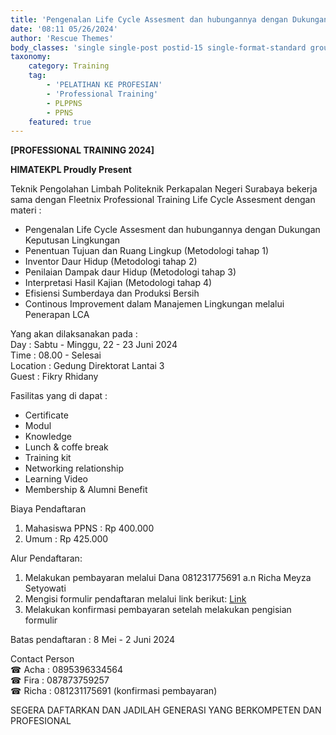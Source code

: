 ```yaml
---
title: 'Pengenalan Life Cycle Assesment dan hubungannya dengan Dukungan Keputusan Lingkungans'
date: '08:11 05/26/2024'
author: 'Rescue Themes'
body_classes: 'single single-post postid-15 single-format-standard group-blog'
taxonomy:
    category: Training
    tag:
        - 'PELATIHAN KE PROFESIAN'
        - 'Professional Training'
        - PLPPNS
        - PPNS
    featured: true
---
```


**[PROFESSIONAL TRAINING 2024]**

**HIMATEKPL Proudly Present**

Teknik Pengolahan Limbah Politeknik Perkapalan Negeri Surabaya bekerja sama dengan Fleetnix Professional Training Life Cycle Assesment dengan materi :
* Pengenalan Life Cycle Assesment dan hubungannya dengan Dukungan Keputusan Lingkungan
* Penentuan Tujuan dan Ruang Lingkup (Metodologi tahap 1)
* Inventor Daur Hidup (Metodologi tahap 2)
* Penilaian Dampak daur Hidup (Metodologi tahap 3)
* Interpretasi Hasil Kajian (Metodologi tahap 4)
* Efisiensi Sumberdaya dan Produksi Bersih
* Continous Improvement dalam Manajemen Lingkungan melalui Penerapan LCA  

Yang akan dilaksanakan pada :  
Day         : Sabtu - Minggu, 22 - 23 Juni 2024  
Time       : 08.00 - Selesai  
Location : Gedung Direktorat Lantai 3  
Guest     : Fikry Rhidany

Fasilitas yang di dapat :
* Certificate
* Modul
* Knowledge
* Lunch & coffe break
* Training kit
* Networking relationship
* Learning Video
* Membership & Alumni Benefit

Biaya Pendaftaran
1. Mahasiswa PPNS : Rp 400.000
2. Umum : Rp 425.000

Alur Pendaftaran:
1. Melakukan pembayaran melalui Dana 081231775691 a.n Richa Meyza Setyowati
2. Mengisi formulir pendaftaran melalui link berikut: [Link](https://bit.ly/PendaftaranProfessionalTraining2024)
3. Melakukan konfirmasi pembayaran setelah melakukan pengisian formulir

Batas pendaftaran : 8 Mei - 2 Juni 2024  

Contact Person  
☎ Acha : 0895396334564  
☎ Fira : 087873759257  
☎ Richa : 081231175691 (konfirmasi pembayaran)

SEGERA DAFTARKAN DAN JADILAH GENERASI YANG BERKOMPETEN DAN PROFESIONAL